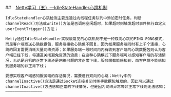 ##　[Netty学习（五）—IdleStateHandler心跳机制](https://blog.csdn.net/u013967175/article/details/78591810)
```
IdleStateHandler心跳检测主要是通过向线程任务队列中添加定时任务，判断channelRead()方法或write()方法是否调用空闲超时，如果超时则触发超时事件执行自定义userEventTrigger()方法；

Netty通过IdleStateHandler实现最常见的心跳机制不是一种双向心跳的PING-PONG模式，而是客户端发送心跳数据包，服务端接收心跳但不回复，因为如果服务端同时有上千个连接，心跳的回复需要消耗大量网络资源；如果服务端一段时间内内有收到客户端的心跳数据包则认为客户端已经下线，将通道关闭避免资源的浪费；在这种心跳模式下服务端可以感知客户端的存活情况，无论是宕机的正常下线还是网络问题的非正常下线，服务端都能感知到，而客户端不能感知到服务端的非正常下线；

要想实现客户端感知服务端的存活情况，需要进行双向的心跳；Netty中的channelInactive()方法是通过Socket连接关闭时挥手数据包触发的，因此可以通过channelInactive()方法感知正常的下线情况，但是因为网络异常等非正常下线则无法感知；
————————————————

```